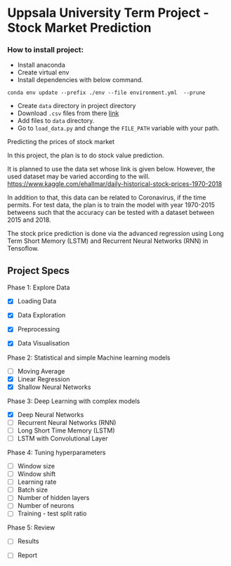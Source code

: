 # Uppsala University Term Project - Stock Market Prediction 

### How to install project: 
 
- Install anaconda 
- Create virtual env 
- Install dependencies with below command. 

```
conda env update --prefix ./env --file environment.yml  --prune
```

- Create `data` directory in project directory 
- Download `.csv` files from there [link](https://www.kaggle.com/ehallmar/daily-historical-stock-prices-1970-2018)
- Add files to `data` directory.
- Go to `load_data.py` and change the `FILE_PATH` variable with your path. 


Predicting the prices of stock market

In this project, the plan is to do stock value prediction. 

It is planned to use the data set whose link is given below. However, the used dataset may be varied according to the will. 
https://www.kaggle.com/ehallmar/daily-historical-stock-prices-1970-2018

In addition to that, this data can be related to Coronavirus, if the time permits. 
For test data, the plan is to train the model with year 1970-2015 betweens such that the accuracy can be tested with a dataset between 2015 and 2018. 

The stock price prediction is done via the advanced regression using Long Term Short Memory (LSTM) and Recurrent Neural Networks (RNN) in Tensoflow.

## Project Specs 

Phase 1: Explore Data  

- [x] Loading Data
- [x] Data Exploration 
- [x] Preprocessing 
- [x] Data Visualisation 


Phase 2: Statistical and simple Machine learning models

- [ ] Moving Average
- [x] Linear Regression
- [x] Shallow Neural Networks

Phase 3: Deep Learning with complex models

- [x] Deep Neural Networks
- [ ] Recurrent Neural Networks (RNN)
- [ ] Long Short Time Memory (LSTM)
- [ ] LSTM with Convolutional Layer

Phase 4: Tuning hyperparameters

- [ ] Window size
- [ ] Window shift
- [ ] Learning rate
- [ ] Batch size
- [ ] Number of hidden layers
- [ ] Number of neurons
- [ ] Training - test split ratio

Phase 5: Review

- [ ] Results
- [ ] Report

